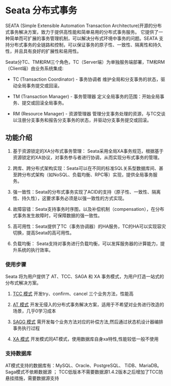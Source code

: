 # Seata 分布式事务

SEATA (Simple Extensible Automation Transaction Architecture)开源的分布式事务解决方案，致力于提供高性能和简单易用的分布式事务服务。
它提供了一种简单而可扩展的事务管理机制，可以解决分布式环境中事务的问题。SEATA 支持分布式事务的全链路和控制，可以保证事务的原子性、一致性、隔离性和持久性，并且具有良好的扩展性和易用性。

Seata分TC、TM和RM三个角色，TC（Server端）为单独服务端部署，TM和RM（Client端）由业务系统集成:
- TC (Transaction Coordinator) - 事务协调者 维护全局和分支事务的状态，驱动全局事务提交或回滚。

- TM (Transaction Manager) - 事务管理器 定义全局事务的范围：开始全局事务、提交或回滚全局事务。

- RM (Resource Manager) - 资源管理器 管理分支事务处理的资源，与TC交谈以注册分支事务和报告分支事务的状态，并驱动分支事务提交或回滚。

## 功能介绍

1. 基于资源锁定的XA分布式事务管理： Seata采用全局XA事务规范，根据基于资源锁定的XA协议，对事务参与者进行协调，从而实现分布式事务的管理。

2. 跨库、跨分布式架构实现：Seata可以在不同的标准SQL关系型数据库间、甚至跨分布式架构（如NoSQL、负载均衡、RPC等）实现，提供全局事务服务。

3. 强一致性：Seata的分布式事务实现了ACID的支持（原子性、一致性、隔离性、持久性），这要求事务必须是以强一致性的方式实现。

4. 故障容错：Seata支持事务时序图，以及补偿机制（compensation），在分布式事务发生故障时，可保障数据的强一致性。

5. 高可用性：Seata提供了TC（事务协调器）的HA服务，TC的HA可以实现容灾切换，提高Seata的高可用性。

6. 负载均衡： Seata支持对事务进行负载均衡，可以发挥服务器的计算能力，提升系统的执行效率。


### 使用步骤

Seata 将为用户提供了 AT、TCC、SAGA 和 XA 事务模式，为用户打造一站式的分布式解决方案。

1. [TCC 模式](./docs/tcc-mode.md) 开发try、confirm、cancel 三个业务方法，性能高

2. [AT 模式](./docs/at-mode.md) 开发无侵入的分布式事务解决方案，适用于不希望对业务进行改造的场景，几乎0学习成本

3. [SAGG 模式](./docs/saga-mode.md) 需开发每个业务方法对应的补偿方法,然后通过状态机设计器编排事务执行过程

4. [XA 模式](./docs/xa-mode.md) 开发模式同AT模式，使用数据库自身xa特性,性能较低一般不使用

### 支持数据库

AT模式支持的数据库有：MySQL、Oracle、PostgreSQL、 TiDB、MariaDB。Saga模式不依赖数据源 ；
TCC低版本不需要数据源1.4.2版本之后增加了TCC防悬挂措施，需要数据源支持